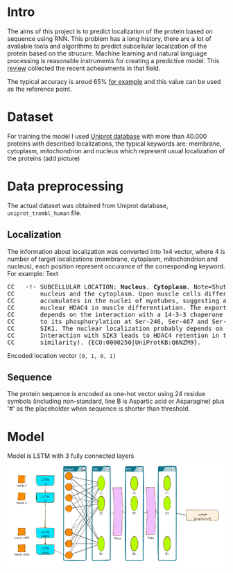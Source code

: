 # Intro

The aims of this project is to predict localization of the protein based on sequence using RNN. This problem has a long history, there are a lot of avaliable tools and algorithms to predict subcellular localization of the protein based on the strucure. Machine learning and natural language processing is reasonable instruments for creating a predictive model. This [review](https://www.frontiersin.org/articles/10.3389/fbinf.2022.910531/full) collected the recent acheavments in that field.

The typical accuracy is aroud 65% [for example](https://link.springer.com/article/10.1007/s11517-020-02275-w) and this value can be used as the reference point.

# Dataset

For training the model I used [Uniprot database](https://www.uniprot.org/) with more than 40.000 proteins with described localizations, the typical keywords are: membrane, cytoplasm, mitochondrion and nucleus which represent usual localization of the proteins (add picture)

# Data preprocessing 
The actual dataset was obtained from Uniprot database, `uniprot_trembl_human` file.

## Localization
The information about localization was converted into 1x4 vector, where 4 is number of target localizations (membrane, cytoplasm, mitochondrion and nucleus), each position represent occurance of the corresponding keyword. For example:
Text
<pre>
CC   -!- SUBCELLULAR LOCATION: <b>Nucleus</b>. <b>Cytoplasm</b>. Note=Shuttles between the
CC       nucleus and the cytoplasm. Upon muscle cells differentiation, it
CC       accumulates in the nuclei of myotubes, suggesting a positive role of
CC       nuclear HDAC4 in muscle differentiation. The export to cytoplasm
CC       depends on the interaction with a 14-3-3 chaperone protein and is due
CC       to its phosphorylation at Ser-246, Ser-467 and Ser-632 by CaMK4 and
CC       SIK1. The nuclear localization probably depends on sumoylation.
CC       Interaction with SIK3 leads to HDAC4 retention in the cytoplasm (By
CC       similarity). {ECO:0000250|UniProtKB:Q6NZM9}.
</pre>

Encoded location vector
`[0, 1, 0, 1]`

## Sequence
The protein sequence is encoded as one-hot vector using 24 residue symbols (including non-standard, line B is Aspartic acid or Asparagine) plus '#' as the placeholder when sequence is shorter than threshold. 

# Model
Model is LSTM with 3 fully connected layers
![image](seq2loc.png)
